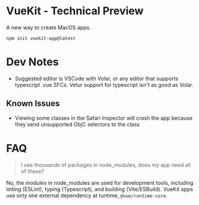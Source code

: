 # VueKit - Technical Preview

A new way to create MacOS apps.

`npm init vuekit-app@latest`

# Dev Notes

* Suggested editor is VSCode with Volar, or any editor that supports typescript .vue SFCs. Vetur support for typescript isn't as good as Volar.

## Known Issues

* Viewing some classes in the Safari Inspector will crash the app because they send unsupported ObjC selectors to the class

# FAQ

> I see thousands of packages in node_modules, does my app need all of these?

No, the modules in node_modules are used for development tools, including linting (ESLint), typing (Typescript), and building (Vite/ESBuild). VueKit apps use only one external dependency at runtime, `@vue/runtime-core`.
